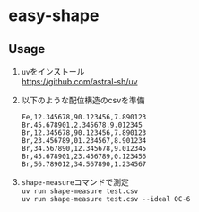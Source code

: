 # easy-shape
## Usage
1. `uv`をインストール  
    https://github.com/astral-sh/uv

2. 以下のような配位構造のcsvを準備
    ```
    Fe,12.345678,90.123456,7.890123
    Br,45.678901,2.345678,9.012345
    Br,12.345678,90.123456,7.890123
    Br,23.456789,01.234567,8.901234
    Br,34.567890,12.345678,9.012345
    Br,45.678901,23.456789,0.123456
    Br,56.789012,34.567890,1.234567
    ```
3. `shape-measure`コマンドで測定  
    `uv run shape-measure test.csv`  
    `uv run shape-measure test.csv --ideal OC-6`
